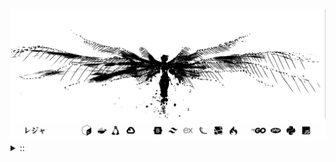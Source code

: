 <img src="./banner.png">
<details><summary> :: </summary>
<!--START_SECTION:waka-->

```
From: 09 August 2024 - To: 22 October 2025

Total Time: 2,036 hrs 1 min

PHP                        530 hrs 51 mins //////-------------------   24.27 %
Python                     426 hrs 14 mins /////--------------------   19.48 %
Markdown                   223 hrs 48 mins ///----------------------   10.23 %
Other                      151 hrs 34 mins //-----------------------   06.93 %
```

<!--END_SECTION:waka-->
</details>
